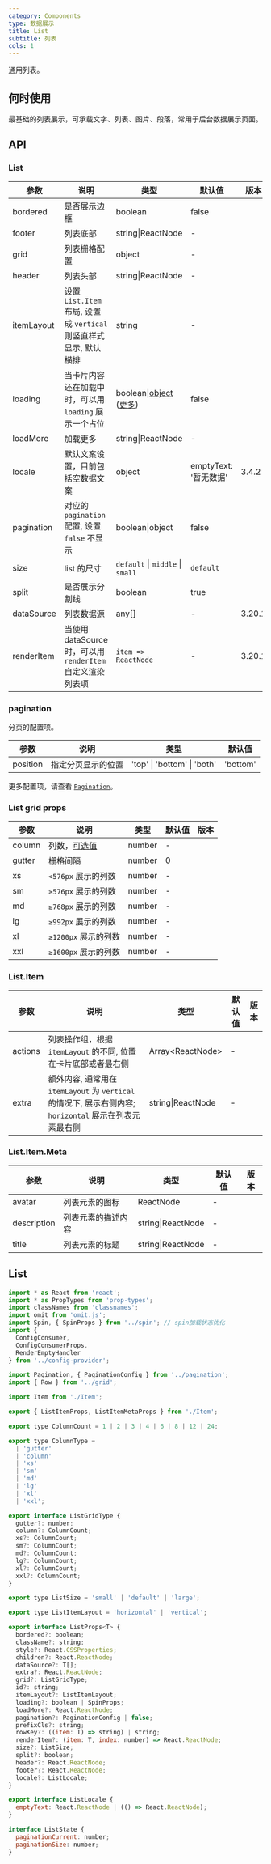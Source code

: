 ```yaml
---
category: Components
type: 数据展示
title: List
subtitle: 列表
cols: 1
---
```


通用列表。

## 何时使用

最基础的列表展示，可承载文字、列表、图片、段落，常用于后台数据展示页面。

## API

### List

| 参数       | 说明                                                              | 类型                                                                                                                         | 默认值                | 版本   |
| ---------- | ----------------------------------------------------------------- | ---------------------------------------------------------------------------------------------------------------------------- | --------------------- | ------ |
| bordered   | 是否展示边框                                                      | boolean                                                                                                                      | false                 |        |
| footer     | 列表底部                                                          | string\|ReactNode                                                                                                            | -                     |        |
| grid       | 列表栅格配置                                                      | object                                                                                                                       | -                     |        |
| header     | 列表头部                                                          | string\|ReactNode                                                                                                            | -                     |        |
| itemLayout | 设置 `List.Item` 布局, 设置成 `vertical` 则竖直样式显示, 默认横排 | string                                                                                                                       | -                     |        |
| loading    | 当卡片内容还在加载中时，可以用 `loading` 展示一个占位             | boolean\|[object](https://ant.design/components/spin-cn/#API) ([更多](https://github.com/ant-design/ant-design/issues/8659)) | false                 |        |
| loadMore   | 加载更多                                                          | string\|ReactNode                                                                                                            | -                     |        |
| locale     | 默认文案设置，目前包括空数据文案                                  | object                                                                                                                       | emptyText: '暂无数据' | 3.4.2  |
| pagination | 对应的 `pagination` 配置, 设置 `false` 不显示                     | boolean\|object                                                                                                              | false                 |        |
| size       | list 的尺寸                                                       | `default` \| `middle` \| `small`                                                                                             | `default`             |        |
| split      | 是否展示分割线                                                    | boolean                                                                                                                      | true                  |        |
| dataSource | 列表数据源                                                        | any[]                                                                                                                        | -                     | 3.20.1 |
| renderItem | 当使用 dataSource 时，可以用 `renderItem` 自定义渲染列表项        | `item => ReactNode`                                                                                                          | -                     | 3.20.1 |

### pagination

分页的配置项。

| 参数     | 说明               | 类型                        | 默认值   |
| -------- | ------------------ | --------------------------- | -------- |
| position | 指定分页显示的位置 | 'top' \| 'bottom' \| 'both' | 'bottom' | 3.6.0 |

更多配置项，请查看 [`Pagination`](/components/pagination/)。

### List grid props

| 参数   | 说明                                                                                                                                 | 类型   | 默认值 | 版本 |
| ------ | ------------------------------------------------------------------------------------------------------------------------------------ | ------ | ------ | ---- |
| column | 列数，[可选值](https://github.com/ant-design/ant-design/blob/a7f17b4cdebbca07b3b9ce5698de61e772d46237/components/list/index.tsx#L16) | number | -      |      |
| gutter | 栅格间隔                                                                                                                             | number | 0      |      |
| xs     | `<576px` 展示的列数                                                                                                                  | number | -      |      |
| sm     | `≥576px` 展示的列数                                                                                                                  | number | -      |      |
| md     | `≥768px` 展示的列数                                                                                                                  | number | -      |      |
| lg     | `≥992px` 展示的列数                                                                                                                  | number | -      |      |
| xl     | `≥1200px` 展示的列数                                                                                                                 | number | -      |      |
| xxl    | `≥1600px` 展示的列数                                                                                                                 | number | -      |      |

### List.Item

| 参数    | 说明                                                                                                    | 类型                | 默认值 | 版本 |
| ------- | ------------------------------------------------------------------------------------------------------- | ------------------- | ------ | ---- |
| actions | 列表操作组，根据 `itemLayout` 的不同, 位置在卡片底部或者最右侧                                          | Array&lt;ReactNode> | -      |      |
| extra   | 额外内容, 通常用在 `itemLayout` 为 `vertical` 的情况下, 展示右侧内容; `horizontal` 展示在列表元素最右侧 | string\|ReactNode   | -      |      |

### List.Item.Meta

| 参数        | 说明               | 类型              | 默认值 | 版本 |
| ----------- | ------------------ | ----------------- | ------ | ---- |
| avatar      | 列表元素的图标     | ReactNode         | -      |      |
| description | 列表元素的描述内容 | string\|ReactNode | -      |      |
| title       | 列表元素的标题     | string\|ReactNode | -      |      |

## List

```js
import * as React from 'react';
import * as PropTypes from 'prop-types';
import classNames from 'classnames';
import omit from 'omit.js';
import Spin, { SpinProps } from '../spin'; // spin加载状态优化
import {
  ConfigConsumer,
  ConfigConsumerProps,
  RenderEmptyHandler
} from '../config-provider';

import Pagination, { PaginationConfig } from '../pagination';
import { Row } from '../grid';

import Item from './Item';

export { ListItemProps, ListItemMetaProps } from './Item';

export type ColumnCount = 1 | 2 | 3 | 4 | 6 | 8 | 12 | 24;

export type ColumnType =
  | 'gutter'
  | 'column'
  | 'xs'
  | 'sm'
  | 'md'
  | 'lg'
  | 'xl'
  | 'xxl';

export interface ListGridType {
  gutter?: number;
  column?: ColumnCount;
  xs?: ColumnCount;
  sm?: ColumnCount;
  md?: ColumnCount;
  lg?: ColumnCount;
  xl?: ColumnCount;
  xxl?: ColumnCount;
}

export type ListSize = 'small' | 'default' | 'large';

export type ListItemLayout = 'horizontal' | 'vertical';

export interface ListProps<T> {
  bordered?: boolean;
  className?: string;
  style?: React.CSSProperties;
  children?: React.ReactNode;
  dataSource?: T[];
  extra?: React.ReactNode;
  grid?: ListGridType;
  id?: string;
  itemLayout?: ListItemLayout;
  loading?: boolean | SpinProps;
  loadMore?: React.ReactNode;
  pagination?: PaginationConfig | false;
  prefixCls?: string;
  rowKey?: ((item: T) => string) | string;
  renderItem?: (item: T, index: number) => React.ReactNode;
  size?: ListSize;
  split?: boolean;
  header?: React.ReactNode;
  footer?: React.ReactNode;
  locale?: ListLocale;
}

export interface ListLocale {
  emptyText: React.ReactNode | (() => React.ReactNode);
}

interface ListState {
  paginationCurrent: number;
  paginationSize: number;
}
```
